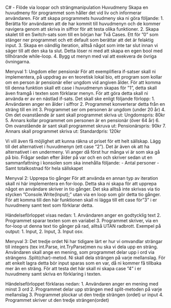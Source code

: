 C# - Flöde via loopar och strängmanipulation
Huvudmeny
Skapa en huvudmeny för programmet som håller det vid liv och informerar användaren. För att skapa programmets huvudmeny ska ni göra följande: 1. Berätta för användaren att de har kommit till huvudmenyn och de kommer navigera genom att skriva in siffror för att testa olika funktioner. 2. Skapa skalet till en Switch-sats som till en början har Två Cases. Ett för ”0” som stänger ner programmet och ett default som berättar att det är felaktig input. 3. Skapa en oändlig iteration, alltså något som inte tar slut innan vi säger till att den ska ta slut. Detta löser ni med att skapa en egen bool med tillhörande while-loop. 4. Bygg ut menyn med val att exekvera de övriga övningarna.

Menyval 1: Ungdom eller pensionär
För att exemplifiera if-satser skall ni implementera, på uppdrag av en teoretisk lokal bio, ett program som kollar om en person är pensionär eller ungdom vid angiven ålder. För att komma till denna funktion skall ett case i huvudmenyn skapas för ”1”, detta skall även framgå i texten som förklarar menyn. För att göra detta skall ni använda er av en nästlad if-sats. Det skall ske enligt följande förlopp: 1. Användaren anger en ålder i siffror 2. Programmet konverterar detta från en sträng till en int 3. Programmet ser om personen är ungdom (under 20 år) 4. Om det ovanstående är sant skall programmet skriva ut: Ungdomspris: 80kr 5. Annars kollar programmet om personen är en pensionär (över 64 år) 6. Om ovanstående är sant skall programmet skruva ut: Pensionärspris: 90kr 7. Annars skall programmet skriva ut: Standardpris: 120kr

Vi vill även få möjlighet att kunna räkna ut priset för ett helt sällskap. Lägg till det alternativet i huvudmenyn (ett case “2”). Det är även ok att ha alternativet i en undermeny. Vi anger då först hur många vi är som ska gå på bio. Frågar sedan efter ålder på var och en och skriver sedan ut en sammanfattning i konsolen som ska innehålla följande: - Antal personer - Samt totalkostnad för hela sällskapet

Menyval 2: Upprepa tio gånger
För att använda en annan typ av iteration skall ni här implementera en for-loop. Detta ska ni skapa för att upprepa något en användare skriver in tio gånger. Det ska alltså inte skrivas via tio stycken ”Console.Write(Input);” utan via en loop som gör detta tio gånger. För att komma till den här funktionen skall ni lägga till ett case för”3” i er huvudmeny samt text som förklarar detta.

Händelseförloppet visas nedan: 1. Användaren anger en godtycklig text 2. Programmet sparar texten som en variabel 3. Programmet skriver, via en for-loop ut denna text tio gånger på rad, alltså UTAN radbrott. Exempel på output: 1. Input, 2. Input, 3. Input osv.

Menyval 3: Det tredje ordet
Ni har tidigare lärt er hur vi omvandlar strängar till integers (tex int.Parse, int.TryParse)men nu ska vi dela upp en sträng. Användaren skall ange en mening, som programmet delar upp i ord via strängens .Split(char)-metod. Ni skall dela strängen på varje mellanslag. För att enkelt lagra detta bör input sparas som en var, då ni kommer få tillbaka mer än en sträng. För att testa det här skall ni skapa case ”4” i er huvudmeny samt skriva en förklaring i texten.

Händelseförloppet förklaras nedan: 1. Användaren anger en mening med minst 3 ord 2. Programmet delar upp strängen med split-metoden på varje mellanslag 3. Programmet plockar ut den tredje strängen (ordet) ur input 4. Programmet skriver ut den tredje strängen(ordet)

